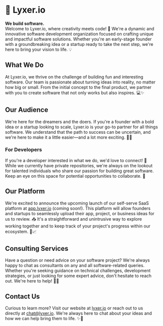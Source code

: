 
# 🚀 Lyxer.io

**We build software.**  
Welcome to Lyxer.io, where creativity meets code! 🎨 We're a dynamic and innovative software development organization focused on crafting unique and impactful software solutions. Whether you're an early-stage founder with a groundbreaking idea or a startup ready to take the next step, we're here to bring your vision to life. 💡

## What We Do

At Lyxer.io, we thrive on the challenge of building fun and interesting software. Our team is passionate about turning ideas into reality, no matter how big or small. From the initial concept to the final product, we partner with you to create software that not only works but also inspires. 💻✨

## Our Audience

We're here for the dreamers and the doers. If you're a founder with a bold idea or a startup looking to scale, Lyxer.io is your go-to partner for all things software. We understand that the path to success can be uncertain, and we're here to make it a little easier—and a lot more exciting. 🎯🚀

### For Developers

If you're a developer interested in what we do, we'd love to connect! 🤝 While we currently have private repositories, we're always on the lookout for talented individuals who share our passion for building great software. Keep an eye on this space for potential opportunities to collaborate. 👀

## Our Platform

We're excited to announce the upcoming launch of our self-serve SaaS platform at [app.lyxer.io](http://app.lyxer.io) (coming soon!). This platform will allow founders and startups to seamlessly upload their app, project, or business ideas for us to review. 📥 It's a straightforward and unintrusive way to explore working together and to keep track of your project's progress within our ecosystem. 🔄📈

## Consulting Services

Have a question or need advice on your software project? We're always happy to chat as consultants on any and all software-related queries. Whether you're seeking guidance on technical challenges, development strategies, or just looking for some expert advice, don't hesitate to reach out. We're here to help! 💼💬

## Contact Us

Curious to learn more? Visit our website at [lyxer.io](http://lyxer.io) or reach out to us directly at [chat@lyxer.io](mailto:chat@lyxer.io). We're always here to chat about your ideas and how we can help bring them to life. ✨💬
